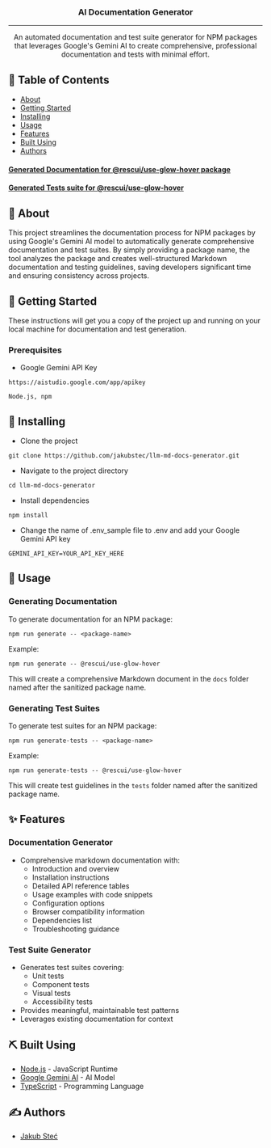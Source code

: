<h3 align="center">AI Documentation Generator</h3>

<div align="center">
</div>

---

<p align="center"> An automated documentation and test suite generator for NPM packages that leverages Google's Gemini AI to create comprehensive, professional documentation and tests with minimal effort.
    <br> 
</p>



## 📝 Table of Contents
- [About](#about)
- [Getting Started](#getting_started)
- [Installing](#installing)
- [Usage](#usage)
- [Features](#features)
- [Built Using](#built_using)
- [Authors](#authors)

#### [Generated Documentation for @rescui/use-glow-hover package](docs/-rescui-use-glow-hover.md)
#### [Generated Tests suite for @rescui/use-glow-hover](tests/-rescui-use-glow-hover.md)

## 🧐 About <a name="about"></a>
This project streamlines the documentation process for NPM packages by using Google's Gemini AI model to automatically generate comprehensive documentation and test suites. By simply providing a package name, the tool analyzes the package and creates well-structured Markdown documentation and testing guidelines, saving developers significant time and ensuring consistency across projects.

## 🏁 Getting Started <a name="getting_started"></a>
These instructions will get you a copy of the project up and running on your local machine for documentation and test generation.

### Prerequisites

- Google Gemini API Key
```
https://aistudio.google.com/app/apikey
```

```
Node.js, npm
```

## 🔧 Installing <a name="installing"></a>
- Clone the project
```
git clone https://github.com/jakubstec/llm-md-docs-generator.git
```

- Navigate to the project directory
```
cd llm-md-docs-generator
```

- Install dependencies
```
npm install
```

- Change the name of .env_sample file to .env and add your Google Gemini API key
```
GEMINI_API_KEY=YOUR_API_KEY_HERE
```

## 🎈 Usage <a name="usage"></a>

### Generating Documentation
To generate documentation for an NPM package:
```
npm run generate -- <package-name>
```

Example:
```
npm run generate -- @rescui/use-glow-hover
```

This will create a comprehensive Markdown document in the `docs` folder named after the sanitized package name.

### Generating Test Suites
To generate test suites for an NPM package:
```
npm run generate-tests -- <package-name>
```

Example:
```
npm run generate-tests -- @rescui/use-glow-hover
```

This will create test guidelines in the `tests` folder named after the sanitized package name.

## ✨ Features <a name="features"></a>

### Documentation Generator
- Comprehensive markdown documentation with:
  - Introduction and overview
  - Installation instructions
  - Detailed API reference tables
  - Usage examples with code snippets
  - Configuration options
  - Browser compatibility information
  - Dependencies list
  - Troubleshooting guidance

### Test Suite Generator
- Generates test suites covering:
  - Unit tests
  - Component tests
  - Visual tests
  - Accessibility tests
- Provides meaningful, maintainable test patterns
- Leverages existing documentation for context

## ⛏️ Built Using <a name="built_using"></a>
- [Node.js](https://nodejs.org/) - JavaScript Runtime
- [Google Gemini AI](https://ai.google.dev/) - AI Model
- [TypeScript](https://www.typescriptlang.org/) - Programming Language

## ✍️ Authors <a name="authors"></a>
- [Jakub Steć](https://github.com/jakubstec)
